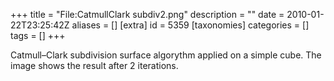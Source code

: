 +++
title = "File:CatmullClark subdiv2.png"
description = ""
date = 2010-01-22T23:25:42Z
aliases = []
[extra]
id = 5359
[taxonomies]
categories = []
tags = []
+++

Catmull–Clark subdivision surface algorythm applied on a simple cube. The image shows the result after 2 iterations.
